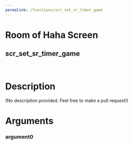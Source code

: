 ```yaml
---
permalink: /functions/scr_set_sr_timer_game
---
```

# Room of Haha Screen  
## scr_set_sr_timer_game  
&nbsp;  
# Description  
(No description provided. Feel free to make a pull request!) 
&nbsp;  
# Arguments
### argument0

&nbsp;  


